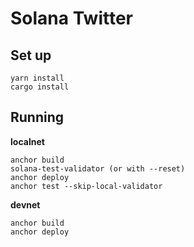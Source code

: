 # Solana Twitter

## Set up
```
yarn install
cargo install
```

## Running

**localnet**
```
anchor build
solana-test-validator (or with --reset)
anchor deploy
anchor test --skip-local-validator
```

**devnet**
```
anchor build
anchor deploy
```
